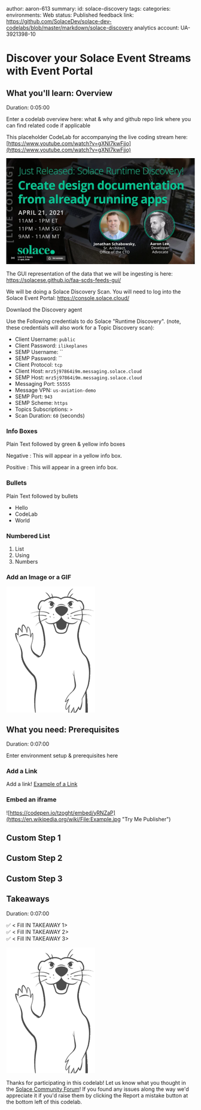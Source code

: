 author: aaron-613
summary:
id: solace-discovery
tags:
categories:
environments: Web
status: Published
feedback link: https://github.com/SolaceDev/solace-dev-codelabs/blob/master/markdown/solace-discovery
analytics account: UA-3921398-10

# Discover your Solace Event Streams with Event Portal

## What you'll learn: Overview

Duration: 0:05:00

Enter a codelab overview here: what & why and github repo link where you can find related code if applicable


This placeholder CodeLab for accompanying the live coding stream here: [https://www.youtube.com/watch?v=gXNI7kwFjjo](https://www.youtube.com/watch?v=gXNI7kwFjjo)

![Thumbnail](img/thumbnail.png)


The GUI representation of the data that we will be ingesting is here: https://solacese.github.io/faa-scds-feeds-gui/


We will be doing a Solace Discovery Scan.  You will need to log into the Solace Event Portal: https://console.solace.cloud/

Downlaod the Discovery agent



Use the Following credentials to do Solace "Runtime Discovery".  (note, these credentials will also work for a Topic Discovery scan):

- Client Username: `public`
- Client Password: `ilikeplanes`
- SEMP Username: ``
- SEMP Password: ``
- Client Protocol: `tcp`
- Client Host: `mrz5j97864i9m.messaging.solace.cloud`
- SEMP Host: `mrz5j97864i9m.messaging.solace.cloud`
- Messaging Port: `55555`
- Message VPN: `us-aviation-demo`
- SEMP Port: `943`
- SEMP Scheme: `https`
- Topics Subscriptions: `>`
- Scan Duration: `60` (seconds)



### Info Boxes
Plain Text followed by green & yellow info boxes 

Negative
: This will appear in a yellow info box.

Positive
: This will appear in a green info box.

### Bullets
Plain Text followed by bullets
* Hello
* CodeLab
* World

### Numbered List
1. List
1. Using
1. Numbers

### Add an Image or a GIF

![Soly Image Caption](img/soly.gif)

## What you need: Prerequisites

Duration: 0:07:00

Enter environment setup & prerequisites here

### Add a Link
Add a link!
[Example of a Link](https://www.google.com)

### Embed an iframe

![https://codepen.io/tzoght/embed/yRNZaP](https://en.wikipedia.org/wiki/File:Example.jpg "Try Me Publisher")

## Custom Step 1
## Custom Step 2
## Custom Step 3

## Takeaways

Duration: 0:07:00

✅ < Fill IN TAKEAWAY 1>   
✅ < Fill IN TAKEAWAY 2>   
✅ < Fill IN TAKEAWAY 3>   

![Soly Image Caption](img/soly.gif)

Thanks for participating in this codelab! Let us know what you thought in the [Solace Community Forum](https://solace.community/)! If you found any issues along the way we'd appreciate it if you'd raise them by clicking the Report a mistake button at the bottom left of this codelab.
